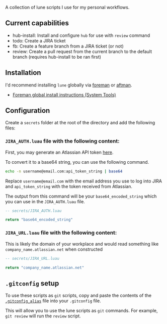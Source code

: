 A collection of lune scripts I use for my personal workflows.

## Current capabilities

- hub-install: Install and configure `hub` for use with `review` command
- todo: Create a JIRA ticket
- fb: Create a feature branch from a JIRA ticket (or not)
- review: Create a pull request from the current branch to the default branch (requires hub-install to be ran first)

## Installation

I'd recommend installing `lune` globally via [foreman](https://github.com/Roblox/foreman) or [aftman](https://github.com/LPGhatguy/aftman).

- [Foreman global install instructions (System Tools)](https://github.com/Roblox/foreman?tab=readme-ov-file#system-tools)

## Configuration

Create a `secrets` folder at the root of the directory and add the following files:

### `JIRA_AUTH.luau` file with the following content:

First, you may generate an Atlassian API token [here](https://id.atlassian.com/manage-profile/security/api-tokens).

To convert it to a base64 string, you can use the following command.

```bash
echo -n username@email.com:api_token_string | base64
```

Replace `username@email.com` with the email address you use to log into JIRA and `api_token_string` with the token received from Atlassian.

The output from this command will be your `base64_encoded_string` which you can use in the `JIRA_AUTH.luau` file.

```lua
-- secrets/JIRA_AUTH.luau

return "base64_encoded_string"
```

### `JIRA_URL.luau` file with the following content:

This is likely the domain of your workplace and would read something like `company_name.atlassian.net` when constructed

```lua
-- secrets/JIRA_URL.luau

return "company_name.atlassian.net"
```

## `.gitconfig` setup

To use these scripts as `git` scripts, copy and paste the contents of the [`.gitconfig_alias`](.gitconfig_alias) file into your `.gitconfig` file.

This will allow you to use the lune scripts as `git` commands. For example, `git review` will run the `review` script.
